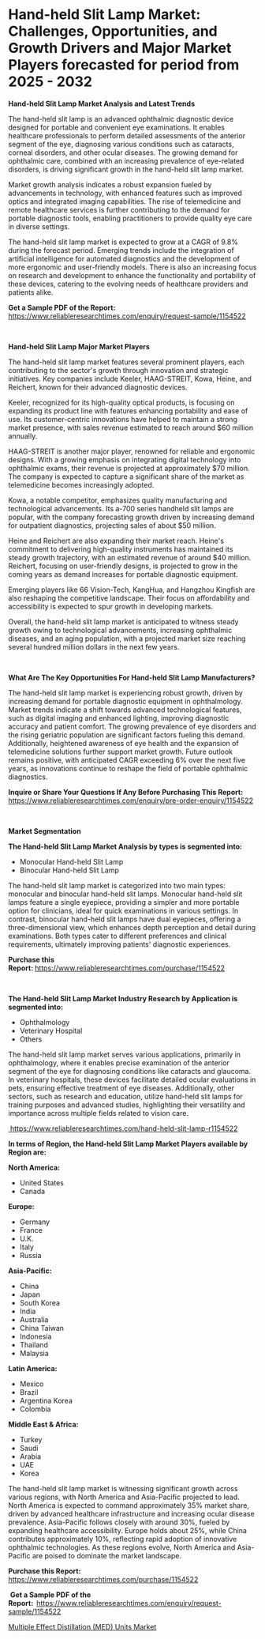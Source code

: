<p><h1>Hand-held Slit Lamp Market: Challenges, Opportunities, and Growth Drivers and Major Market Players forecasted for period from 2025 - 2032</h1></p><p><strong>Hand-held Slit Lamp Market Analysis and Latest Trends</strong></p>
<p><p>The hand-held slit lamp is an advanced ophthalmic diagnostic device designed for portable and convenient eye examinations. It enables healthcare professionals to perform detailed assessments of the anterior segment of the eye, diagnosing various conditions such as cataracts, corneal disorders, and other ocular diseases. The growing demand for ophthalmic care, combined with an increasing prevalence of eye-related disorders, is driving significant growth in the hand-held slit lamp market.</p><p>Market growth analysis indicates a robust expansion fueled by advancements in technology, with enhanced features such as improved optics and integrated imaging capabilities. The rise of telemedicine and remote healthcare services is further contributing to the demand for portable diagnostic tools, enabling practitioners to provide quality eye care in diverse settings.</p><p>The hand-held slit lamp market is expected to grow at a CAGR of 9.8% during the forecast period. Emerging trends include the integration of artificial intelligence for automated diagnostics and the development of more ergonomic and user-friendly models. There is also an increasing focus on research and development to enhance the functionality and portability of these devices, catering to the evolving needs of healthcare providers and patients alike.</p></p>
<p><strong>Get a Sample PDF of the Report:&nbsp;</strong> <a href="https://www.reliableresearchtimes.com/enquiry/request-sample/1154522?utm_campaign=2733&utm_medium=2&utm_source=Github&utm_content=ia&utm_term=02032025&utm_id=hand-held-slit-lamp">https://www.reliableresearchtimes.com/enquiry/request-sample/1154522</a></p>
<p>&nbsp;</p>
<p><strong>Hand-held Slit Lamp Major Market Players</strong></p>
<p><p>The hand-held slit lamp market features several prominent players, each contributing to the sector's growth through innovation and strategic initiatives. Key companies include Keeler, HAAG-STREIT, Kowa, Heine, and Reichert, known for their advanced diagnostic devices.</p><p>Keeler, recognized for its high-quality optical products, is focusing on expanding its product line with features enhancing portability and ease of use. Its customer-centric innovations have helped to maintain a strong market presence, with sales revenue estimated to reach around $60 million annually.</p><p>HAAG-STREIT is another major player, renowned for reliable and ergonomic designs. With a growing emphasis on integrating digital technology into ophthalmic exams, their revenue is projected at approximately $70 million. The company is expected to capture a significant share of the market as telemedicine becomes increasingly adopted.</p><p>Kowa, a notable competitor, emphasizes quality manufacturing and technological advancements. Its a-700 series handheld slit lamps are popular, with the company forecasting growth driven by increasing demand for outpatient diagnostics, projecting sales of about $50 million.</p><p>Heine and Reichert are also expanding their market reach. Heine's commitment to delivering high-quality instruments has maintained its steady growth trajectory, with an estimated revenue of around $40 million. Reichert, focusing on user-friendly designs, is projected to grow in the coming years as demand increases for portable diagnostic equipment.</p><p>Emerging players like 66 Vision-Tech, KangHua, and Hangzhou Kingfish are also reshaping the competitive landscape. Their focus on affordability and accessibility is expected to spur growth in developing markets.</p><p>Overall, the hand-held slit lamp market is anticipated to witness steady growth owing to technological advancements, increasing ophthalmic diseases, and an aging population, with a projected market size reaching several hundred million dollars in the next few years.</p></p>
<p>&nbsp;</p>
<p><strong>What Are The Key Opportunities For Hand-held Slit Lamp Manufacturers?</strong></p>
<p><p>The hand-held slit lamp market is experiencing robust growth, driven by increasing demand for portable diagnostic equipment in ophthalmology. Market trends indicate a shift towards advanced technological features, such as digital imaging and enhanced lighting, improving diagnostic accuracy and patient comfort. The growing prevalence of eye disorders and the rising geriatric population are significant factors fueling this demand. Additionally, heightened awareness of eye health and the expansion of telemedicine solutions further support market growth. Future outlook remains positive, with anticipated CAGR exceeding 6% over the next five years, as innovations continue to reshape the field of portable ophthalmic diagnostics.</p></p>
<p><strong>Inquire or Share Your Questions If Any Before Purchasing This Report:</strong> <a href="https://www.reliableresearchtimes.com/enquiry/pre-order-enquiry/1154522?utm_campaign=2733&utm_medium=2&utm_source=Github&utm_content=ia&utm_term=02032025&utm_id=hand-held-slit-lamp">https://www.reliableresearchtimes.com/enquiry/pre-order-enquiry/1154522</a></p>
<p>&nbsp;</p>
<p><strong>Market Segmentation</strong></p>
<p><strong>The Hand-held Slit Lamp Market Analysis by types is segmented into:</strong></p>
<p><ul><li>Monocular Hand-held Slit Lamp</li><li>Binocular Hand-held Slit Lamp</li></ul></p>
<p><p>The hand-held slit lamp market is categorized into two main types: monocular and binocular hand-held slit lamps. Monocular hand-held slit lamps feature a single eyepiece, providing a simpler and more portable option for clinicians, ideal for quick examinations in various settings. In contrast, binocular hand-held slit lamps have dual eyepieces, offering a three-dimensional view, which enhances depth perception and detail during examinations. Both types cater to different preferences and clinical requirements, ultimately improving patients' diagnostic experiences.</p></p>
<p><strong>Purchase this Report:&nbsp;</strong><a href="https://www.reliableresearchtimes.com/purchase/1154522?utm_campaign=2733&utm_medium=2&utm_source=Github&utm_content=ia&utm_term=02032025&utm_id=hand-held-slit-lamp">https://www.reliableresearchtimes.com/purchase/1154522</a></p>
<p>&nbsp;</p>
<p><strong>The Hand-held Slit Lamp Market Industry Research by Application is segmented into:</strong></p>
<p><ul><li>Ophthalmology</li><li>Veterinary Hospital</li><li>Others</li></ul></p>
<p><p>The hand-held slit lamp market serves various applications, primarily in ophthalmology, where it enables precise examination of the anterior segment of the eye for diagnosing conditions like cataracts and glaucoma. In veterinary hospitals, these devices facilitate detailed ocular evaluations in pets, ensuring effective treatment of eye diseases. Additionally, other sectors, such as research and education, utilize hand-held slit lamps for training purposes and advanced studies, highlighting their versatility and importance across multiple fields related to vision care.</p></p>
<p><a href="https://www.reliableresearchtimes.com/hand-held-slit-lamp-r1154522?utm_campaign=2733&utm_medium=2&utm_source=Github&utm_content=ia&utm_term=02032025&utm_id=hand-held-slit-lamp">&nbsp;https://www.reliableresearchtimes.com/hand-held-slit-lamp-r1154522</a></p>
<p><strong>In terms of Region, the Hand-held Slit Lamp Market Players available by Region are:</strong></p>
<p>
    <p> <strong> North America: </strong>
        <ul>
            <li>United States</li>
            <li>Canada</li>
        </ul>
        </p> 
    <p> <strong> Europe: </strong>
        <ul>
            <li>Germany</li>
            <li>France</li>
            <li>U.K.</li>
            <li>Italy</li>
            <li>Russia</li>
        </ul>
        </p> 
    <p> <strong> Asia-Pacific: </strong>
        <ul>
            <li>China</li>
            <li>Japan</li>
            <li>South Korea</li>
            <li>India</li>
            <li>Australia</li>
            <li>China Taiwan</li>
            <li>Indonesia</li>
            <li>Thailand</li>
            <li>Malaysia</li>
        </ul>
        </p> 
    <p> <strong> Latin America: </strong>
        <ul>
            <li>Mexico</li>
            <li>Brazil</li>
            <li>Argentina Korea</li>
            <li>Colombia</li>
        </ul>
        </p> 
    <p> <strong> Middle East & Africa: </strong>
        <ul>
            <li>Turkey</li>
            <li>Saudi</li>
            <li>Arabia</li>
            <li>UAE</li>
            <li>Korea</li>
        </ul>
    </p>
    </p>
<p><p>The hand-held slit lamp market is witnessing significant growth across various regions, with North America and Asia-Pacific projected to lead. North America is expected to command approximately 35% market share, driven by advanced healthcare infrastructure and increasing ocular disease prevalence. Asia-Pacific follows closely with around 30%, fueled by expanding healthcare accessibility. Europe holds about 25%, while China contributes approximately 10%, reflecting rapid adoption of innovative ophthalmic technologies. As these regions evolve, North America and Asia-Pacific are poised to dominate the market landscape.</p></p>
<p><strong>Purchase this Report: </strong><a href="https://www.reliableresearchtimes.com/purchase/1154522?utm_campaign=2733&utm_medium=2&utm_source=Github&utm_content=ia&utm_term=02032025&utm_id=hand-held-slit-lamp">https://www.reliableresearchtimes.com/purchase/1154522</a></p>
<p>&nbsp;<strong>Get a Sample PDF of the Report:&nbsp;&nbsp;</strong><a href="https://www.reliableresearchtimes.com/enquiry/request-sample/1154522?utm_campaign=2733&utm_medium=2&utm_source=Github&utm_content=ia&utm_term=02032025&utm_id=hand-held-slit-lamp">https://www.reliableresearchtimes.com/enquiry/request-sample/1154522</a></p>
<p><strong></strong></p>
<p><p><a href="https://github.com/ElviraLeka1962/Market-Research-Report-List-1/blob/main/multiple-effect-distillation-med-units-market.md?utm_campaign=2733&utm_medium=2&utm_source=Github&utm_content=ia&utm_term=02032025&utm_id=hand-held-slit-lamp">Multiple Effect Distillation (MED) Units Market</a></p></p>